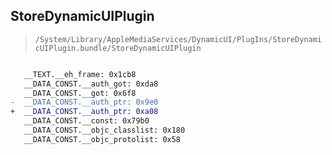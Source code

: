 ## StoreDynamicUIPlugin

> `/System/Library/AppleMediaServices/DynamicUI/PlugIns/StoreDynamicUIPlugin.bundle/StoreDynamicUIPlugin`

```diff

   __TEXT.__eh_frame: 0x1cb8
   __DATA_CONST.__auth_got: 0xda8
   __DATA_CONST.__got: 0x6f8
-  __DATA_CONST.__auth_ptr: 0x9e0
+  __DATA_CONST.__auth_ptr: 0xa08
   __DATA_CONST.__const: 0x79b0
   __DATA_CONST.__objc_classlist: 0x180
   __DATA_CONST.__objc_protolist: 0x58

```

